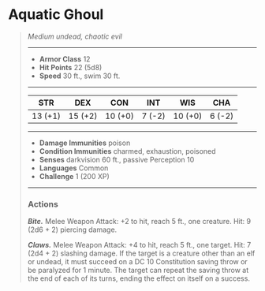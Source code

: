 # Aquatic Ghoul
>*Medium undead, chaotic evil*
>___
>- **Armor Class** 12
>- **Hit Points** 22 (5d8)
>- **Speed** 30 ft., swim 30 ft.
>___
>|STR|DEX|CON|INT|WIS|CHA|
>|:---:|:---:|:---:|:---:|:---:|:---:|
>|13 (+1)|15 (+2)|10 (+0)|7 (-2)|10 (+0)|6 (-2)|
>___
>- **Damage Immunities** poison
>- **Condition Immunities** charmed, exhaustion, poisoned
>- **Senses** darkvision 60 ft., passive Perception 10
>- **Languages** Common
>- **Challenge** 1 (200 XP)
>___
>### Actions
>***Bite.*** Melee Weapon Attack: +2 to hit, reach 5 ft., one creature. Hit: 9 (2d6 + 2) piercing damage.  
>
>***Claws.*** Melee Weapon Attack: +4 to hit, reach 5 ft., one target. Hit: 7 (2d4 + 2) slashing damage. If the target is a creature other than an elf or undead, it must succeed on a DC 10 Constitution saving throw or be paralyzed for 1 minute. The target can repeat the saving throw at the end of each of its turns, ending the effect on itself on a success.